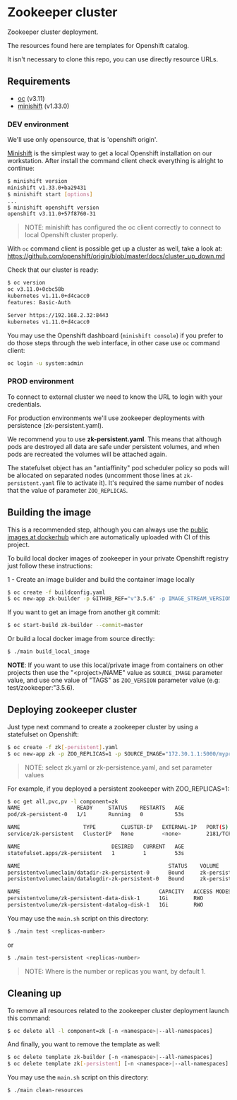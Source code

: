 # Zookeeper cluster

Zookeeper cluster deployment.

The resources found here are templates for Openshift catalog.

It isn't necessary to clone this repo, you can use directly resource URLs.

## Requirements

- [oc](https://github.com/openshift/origin/releases) (v3.11)
- [minishift](https://github.com/minishift/minishift) (v1.33.0)

### DEV environment

We'll use only opensource, that is 'openshift origin'.

[Minishift](https://github.com/minishift/minishift) is the simplest way to get a local Openshift installation on our workstation.
After install the command client check everything is alright to continue:

```bash
$ minishift version
minishift v1.33.0+ba29431
$ minishift start [options]
...
$ minishift openshift version
openshift v3.11.0+57f8760-31
```
>NOTE: minishift has configured the oc client correctly to connect to local Openshift cluster properly.

With `oc` command client is possible get up a cluster as well, take a look at: https://github.com/openshift/origin/blob/master/docs/cluster_up_down.md

Check that our cluster is ready:

```bash
$ oc version
oc v3.11.0+0cbc58b
kubernetes v1.11.0+d4cacc0
features: Basic-Auth

Server https://192.168.2.32:8443
kubernetes v1.11.0+d4cacc0
```

You may use the Openshift dashboard (`minishift console`) if you prefer to do those steps through the web interface,
in other case use `oc` command client:

```bash
oc login -u system:admin
```

### PROD environment

To connect to external cluster we need to know the URL to login with your credentials.

For production environments we'll use zookeeper deployments with persistence (zk-persistent.yaml).

We recommend you to use **zk-persistent.yaml**.
This means that although pods are destroyed all data are safe under persistent volumes, and when pods are recreated the volumes will be attached again.

The statefulset object has an "antiaffinity" pod scheduler policy so pods will be allocated on separated nodes (uncomment those lines at `zk-persistent.yaml` file to activate it).
It's required the same number of nodes that the value of parameter `ZOO_REPLICAS`.

## Building the image

This is a recommended step, although you can always use the [public images at dockerhub](https://hub.docker.com/r/engapa/zookeeper) which are automatically uploaded with CI of this project.

To build local docker images of zookeeper in your private Openshift registry just follow these instructions:

1 - Create an image builder and build the container image locally

```bash
$ oc create -f buildconfig.yaml
$ oc new-app zk-builder -p GITHUB_REF="v"3.5.6" -p IMAGE_STREAM_VERSION="v"3.5.6"
```

If you want to get an image from another git commit:

```bash
$ oc start-build zk-builder --commit=master
```

Or build a local docker image from source directly:
```bash
$ ./main build_local_image
```

**NOTE**: If you want to use this local/private image from containers on other projects then use the "\<project\>/NAME" value as `SOURCE_IMAGE` parameter value, and use one value of "TAGS" as `ZOO_VERSION` parameter value (e.g: test/zookeeper:"3.5.6).

## Deploying zookeeper cluster

Just type next command to create a zookeeper cluster by using a statefulset on Openshift:

```bash
$ oc create -f zk[-persistent].yaml
$ oc new-app zk -p ZOO_REPLICAS=1 -p SOURCE_IMAGE="172.30.1.1:5000/myproject/zookeeper" -p ZOO_VERSION=""3.5.6"
```
> NOTE: select zk.yaml or zk-persistence.yaml, and set parameter values

For example, if you deployed a persistent zookeeper with ZOO_REPLICAS=1:

```bash
$ oc get all,pvc,pv -l component=zk
NAME                  READY     STATUS    RESTARTS   AGE
pod/zk-persistent-0   1/1       Running   0          53s

NAME                    TYPE        CLUSTER-IP   EXTERNAL-IP   PORT(S)                      AGE
service/zk-persistent   ClusterIP   None         <none>        2181/TCP,2888/TCP,3888/TCP   53s

NAME                             DESIRED   CURRENT   AGE
statefulset.apps/zk-persistent   1         1         53s

NAME                                               STATUS    VOLUME                         CAPACITY   ACCESS MODES   STORAGECLASS   AGE
persistentvolumeclaim/datadir-zk-persistent-0      Bound     zk-persistent-datalog-disk-1   1Gi        RWO                           53s
persistentvolumeclaim/datalogdir-zk-persistent-0   Bound     zk-persistent-data-disk-1      1Gi        RWO                           53s

NAME                                            CAPACITY   ACCESS MODES   RECLAIM POLICY   STATUS    CLAIM                                  STORAGECLASS   REASON    AGE
persistentvolume/zk-persistent-data-disk-1      1Gi        RWO            Retain           Bound     myproject/datalogdir-zk-persistent-0                            54s
persistentvolume/zk-persistent-datalog-disk-1   1Gi        RWO            Retain           Bound     myproject/datadir-zk-persistent-0                               53s
```

You may use the `main.sh` script on this directory:
```bash
$ ./main test <replicas-number>
```
or 
```bash
$ ./main test-persistent <replicas-number>
```
> NOTE: Where <replicas-number> is the number or replicas you want, by default 1.

## Cleaning up

To remove all resources related to the zookeeper cluster deployment launch this command:

```bash
$ oc delete all -l component=zk [-n <namespace>|--all-namespaces]
```

And finally, you want to remove the template as well:

```bash
$ oc delete template zk-builder [-n <namespace>|--all-namespaces]
$ oc delete template zk[-persistent] [-n <namespace>|--all-namespaces]
```

You may use the `main.sh` script on this directory:
```bash
$ ./main clean-resources
```